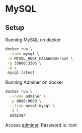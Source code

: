 # MySQL

## Setup

Running MySQL on docker

```bash
docker run \
 --name mysql \
 -e MYSQL_ROOT_PASSWORD=root \
 -p 33060:3306 \
 -d \
 mysql:latest
```

Running Adminer on docker

```bash
docker run \
  --name adminer \
  -p 8080:8080 \
  --link mysql:mysql \
  -d \
  adminer
```

Access [adminer](http://localhost:8080/?server=mysql&username=root).
Password is: root
